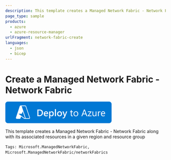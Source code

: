 ```yaml
---
description: This template creates a Managed Network Fabric - Network Fabric along with its associated resources in a given region and resource group
page_type: sample
products:
  - azure
  - azure-resource-manager
urlFragment: network-fabric-create
languages:
  - json
  - bicep
---
```


# Create a Managed Network Fabric - Network Fabric

[![Deploy To Azure](https://raw.githubusercontent.com/Azure/azure-quickstart-templates/master/1-CONTRIBUTION-GUIDE/images/deploytoazure.svg?sanitize=true)](https://portal.azure.com/#create/Microsoft.Template/uri/https%3A%2F%2Fraw.githubusercontent.com%2FAzure%2Fazure-quickstart-templates%2Fmaster%2Fquickstarts%2Fmicrosoft.managednetworkfabric%2Fnetwork-fabric-create%2Fmain.bicep)

This template creates a Managed Network Fabric - Network Fabric along with its associated resources in a given region and resource group

`Tags: Microsoft.ManagedNetworkFabric, Microsoft.ManagedNetworkFabric/networkFabrics`
